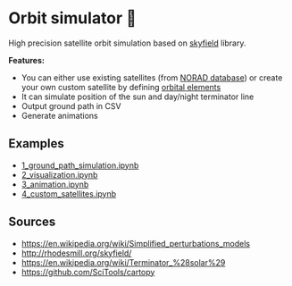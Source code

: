 # Orbit simulator :satellite:

High precision satellite orbit simulation based on [skyfield](http://rhodesmill.org/skyfield/) library.

**Features:**

- You can either use existing satellites (from [NORAD database](http://celestrak.com/)) or create your own custom satellite by defining [orbital elements](https://en.wikipedia.org/wiki/Orbital_elements)
- It can simulate position of the sun and day/night terminator line
- Output ground path in CSV
- Generate animations

## Examples

- [1_ground_path_simulation.ipynb](./1_ground_path_simulation.ipynb)
- [2_visualization.ipynb](./2_visualization.ipynb)
- [3_animation.ipynb](./3_animation.ipynb)
- [4_custom_satellites.ipynb](./4_custom_satellites.ipynb)

## Sources

- https://en.wikipedia.org/wiki/Simplified_perturbations_models
- http://rhodesmill.org/skyfield/
- https://en.wikipedia.org/wiki/Terminator_%28solar%29
- https://github.com/SciTools/cartopy